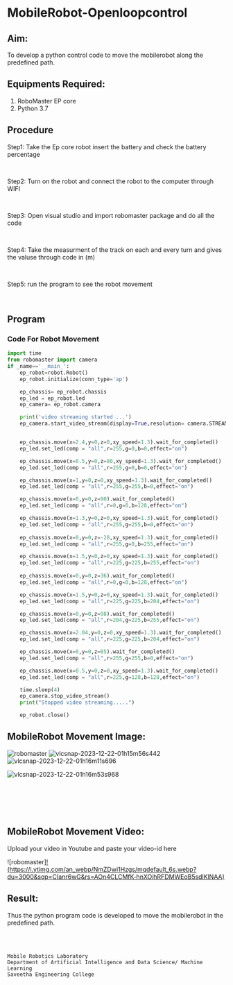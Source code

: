  # MobileRobot-Openloopcontrol
## Aim:

To develop a python control code to move the mobilerobot along the predefined path.

## Equipments Required:
1. RoboMaster EP core
2. Python 3.7

## Procedure

Step1: 
 Take the Ep core robot insert the battery and check the battery percentage 

<br/>

Step2: Turn on the robot and connect the robot to the computer through WIFI 

<br/>

Step3: Open visual studio and import robomaster package and do all the code 

<br/>

Step4: Take the measurment of the track on each and every turn and gives the valuse through code in (m)

<br/>

Step5: run the program to see the robot movement 

<br/>

## Program
### Code For Robot Movement
```python
import time
from robomaster import camera
if _name=='__main_':
    ep_robot=robot.Robot()
    ep_robot.initialize(conn_type='ap')

    ep_chassis= ep_robot.chassis
    ep_led = ep_robot.led
    ep_camera= ep_robot.camera

    print('video streaming started ...')
    ep_camera.start_video_stream(display=True,resolution= camera.STREAM_360P)


    ep_chassis.move(x=2.4,y=0,z=0,xy_speed=1.3).wait_for_completed()
    ep_led.set_led(comp = "all",r=255,g=0,b=0,effect="on")

    ep_chassis.move(x=0.5,y=0,z=80,xy_speed=1.3).wait_for_completed()
    ep_led.set_led(comp = "all",r=255,g=0,b=0,effect="on")

    ep_chassis.move(x=1,y=0,z=0,xy_speed=1.3).wait_for_completed()
    ep_led.set_led(comp = "all",r=255,g=255,b=0,effect="on")

    ep_chassis.move(x=0,y=0,z=90).wait_for_completed()
    ep_led.set_led(comp = "all",r=0,g=0,b=128,effect="on")

    ep_chassis.move(x=1.3,y=0,z=0,xy_speed=1.3).wait_for_completed()
    ep_led.set_led(comp = "all",r=255,g=255,b=0,effect="on")
    
    ep_chassis.move(x=0,y=0,z=-28,xy_speed=1.3).wait_for_completed()
    ep_led.set_led(comp = "all",r=255,g=0,b=255,effect="on")

    ep_chassis.move(x=1.5,y=0,z=0,xy_speed=1.3).wait_for_completed()
    ep_led.set_led(comp = "all",r=225,g=225,b=255,effect="on")
    
    ep_chassis.move(x=0,y=0,z=36).wait_for_completed()
    ep_led.set_led(comp = "all",r=0,g=0,b=128,effect="on")

    ep_chassis.move(x=1.5,y=0,z=0,xy_speed=1.3).wait_for_completed()
    ep_led.set_led(comp = "all",r=225,g=225,b=204,effect="on")

    ep_chassis.move(x=0,y=0,z=98).wait_for_completed()
    ep_led.set_led(comp = "all",r=204,g=225,b=255,effect="on")

    ep_chassis.move(x=2.04,y=0,z=0,xy_speed=1.3).wait_for_completed()
    ep_led.set_led(comp = "all",r=225,g=225,b=204,effect="on")

    ep_chassis.move(x=0,y=0,z=85).wait_for_completed()
    ep_led.set_led(comp = "all",r=255,g=255,b=0,effect="on")

    ep_chassis.move(x=0.5,y=0,z=0,xy_speed=1.3).wait_for_completed()
    ep_led.set_led(comp = "all",r=225,g=128,b=128,effect="on")

    time.sleep(4)
    ep_camera.stop_video_stream()
    print("Stopped video streaming.....")

    ep_robot.close()
```

## MobileRobot Movement Image:

![robomaster](https://github.com/Kishorerz/mobilerobot-openloopcontrol/assets/144451216/4ad4ef18-0271-4b26-8614-5d57fdea53a4)
![vlcsnap-2023-12-22-01h15m56s442](https://github.com/Kishorerz/mobilerobot-openloopcontrol/assets/144451216/ec03b6c7-db70-4459-9915-0bfa5314ee36)
![vlcsnap-2023-12-22-01h16m11s696](https://github.com/Kishorerz/mobilerobot-openloopcontrol/assets/144451216/47d7e6aa-9d4a-4992-9aa1-a73cf219a438)

![vlcsnap-2023-12-22-01h16m53s968](https://github.com/Kishorerz/mobilerobot-openloopcontrol/assets/144451216/3db07203-bef9-430a-bce7-4b1dde56d480)

<br/>
<br/>
<br/>
<br/>

## MobileRobot Movement Video:

Upload your video in Youtube and paste your video-id here

![robomaster][!(https://i.ytimg.com/an_webp/NmZDwi1Hzgs/mqdefault_6s.webp?du=3000&sqp=CIanr6wG&rs=AOn4CLCMfK-hnXOihRFDMWEoB5sdlKlNAA)](https://youtu.be/NmZDwi1Hzgs?si=EiUi7BLM7sTR43-t)

## Result:
Thus the python program code is developed to move the mobilerobot in the predefined path.


<br/>
<br/>

```
Mobile Robotics Laboratory
Department of Artificial Intelligence and Data Science/ Machine Learning
Saveetha Engineering College
```

